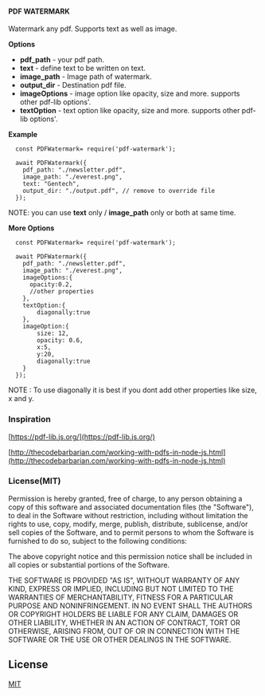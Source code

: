 #### PDF WATERMARK

Watermark any pdf. Supports text as well as image.

**Options**

- **pdf_path** - your pdf path.
- **text** - define text to be written on text.
- **image_path** - Image path of watermark.
- **output_dir** - Destination pdf file.
- **imageOptions** - image option like opacity, size and more. supports other pdf-lib options'.
- **textOption** - text option like opacity, size and more. supports other pdf-lib options'.

**Example**

```
  const PDFWatermark= require('pdf-watermark');

  await PDFWatermark({
    pdf_path: "./newsletter.pdf", 
    image_path: "./everest.png",
    text: "Gentech", 
    output_dir: "./output.pdf", // remove to override file
  });

```

NOTE: you can use **text** only / **image_path** only or both at same time.

**More Options**

```
  const PDFWatermark= require('pdf-watermark');

  await PDFWatermark({
    pdf_path: "./newsletter.pdf",
    image_path: "./everest.png",
    imageOptions:{
      opacity:0.2,
      //other properties
    },
    textOption:{
        diagonally:true
    },
    imageOption:{
        size: 12,
        opacity: 0.6,
        x:5,
        y:20,
        diagonally:true
    }
  });

```

NOTE : To use diagonally it is best if you dont add other properties like size, x and y.

### Inspiration

[https://pdf-lib.js.org/](https://pdf-lib.js.org/)

[http://thecodebarbarian.com/working-with-pdfs-in-node-js.html](http://thecodebarbarian.com/working-with-pdfs-in-node-js.html)

### License(MIT)

Permission is hereby granted, free of charge, to any person obtaining a copy of this software and associated documentation files (the "Software"), to deal in the Software without restriction, including without limitation the rights to use, copy, modify, merge, publish, distribute, sublicense, and/or sell copies of the Software, and to permit persons to whom the Software is furnished to do so, subject to the following conditions:

The above copyright notice and this permission notice shall be included in all copies or substantial portions of the Software.

THE SOFTWARE IS PROVIDED "AS IS", WITHOUT WARRANTY OF ANY KIND, EXPRESS OR IMPLIED, INCLUDING BUT NOT LIMITED TO THE WARRANTIES OF MERCHANTABILITY, FITNESS FOR A PARTICULAR PURPOSE AND NONINFRINGEMENT. IN NO EVENT SHALL THE AUTHORS OR COPYRIGHT HOLDERS BE LIABLE FOR ANY CLAIM, DAMAGES OR OTHER LIABILITY, WHETHER IN AN ACTION OF CONTRACT, TORT OR OTHERWISE, ARISING FROM, OUT OF OR IN CONNECTION WITH THE SOFTWARE OR THE USE OR OTHER DEALINGS IN THE SOFTWARE.

## License

[MIT](LICENSE.md)
